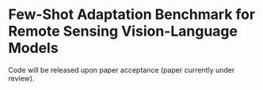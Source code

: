 # Few-Shot Adaptation Benchmark for Remote Sensing Vision-Language Models

Code will be released upon paper acceptance (paper currently under review).

